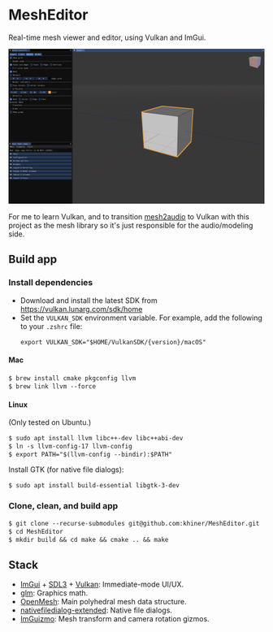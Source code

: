 # MeshEditor

Real-time mesh viewer and editor, using Vulkan and ImGui.

![](screenshot.png)

For me to learn Vulkan, and to transition [mesh2audio](https://github.com/khiner/mesh2audio) to Vulkan with this project as the mesh library so it's just responsible for the audio/modeling side.

## Build app

### Install dependencies

- Download and install the latest SDK from https://vulkan.lunarg.com/sdk/home
- Set the `VULKAN_SDK` environment variable.
  For example, add the following to your `.zshrc` file:
  ```shell
  export VULKAN_SDK="$HOME/VulkanSDK/{version}/macOS"
  ```

#### Mac

```shell
$ brew install cmake pkgconfig llvm
$ brew link llvm --force
```

#### Linux

(Only tested on Ubuntu.)

```shell
$ sudo apt install llvm libc++-dev libc++abi-dev
$ ln -s llvm-config-17 llvm-config
$ export PATH="$(llvm-config --bindir):$PATH"
```

Install GTK (for native file dialogs):

```shell
$ sudo apt install build-essential libgtk-3-dev
```

### Clone, clean, and build app

```shell
$ git clone --recurse-submodules git@github.com:khiner/MeshEditor.git
$ cd MeshEditor
$ mkdir build && cd make && cmake .. && make
```

## Stack

- [ImGui](https://github.com/ocornut/imgui) + [SDL3](https://github.comlibsdl-org/SDL) + [Vulkan](https://www.vulkan.org/): Immediate-mode UI/UX.
- [glm](https://github.com/g-truc/glm): Graphics math.
- [OpenMesh](https://gitlab.vci.rwth-aachen.de:9000/OpenMesh/OpenMesh): Main polyhedral mesh data structure.
- [nativefiledialog-extended](https://github.com/btzynativefiledialog-extended): Native file dialogs.
- [ImGuizmo](https://github.com/CedricGuillemet/ImGuizmo): Mesh transform and camera rotation gizmos.
